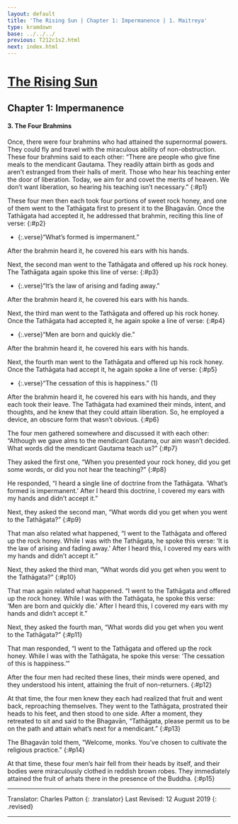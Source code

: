 ```yaml
---
layout: default
title: 'The Rising Sun | Chapter 1: Impermanence | 1. Maitreya'
type: kramdown
base: ../../../
previous: T212c1s2.html
next: index.html
---
```


# [The Rising Sun](index.html)
## Chapter 1: Impermanence
#### 3. The Four Brahmins

Once, there were four brahmins who had attained the supernormal powers. They could fly and travel with the miraculous ability of non-obstruction. These four brahmins said to each other: “There are people who give fine meals to the mendicant Gautama. They readily attain birth as gods and aren’t estranged from their halls of merit. Those who hear his teaching enter the door of liberation. Today, we aim for and covet the merits of heaven. We don’t want liberation, so hearing his teaching isn’t necessary.”
{:#p1}

These four men then each took four portions of sweet rock honey, and one of them went to the Tathāgata first to present it to the Bhagavān. Once the Tathāgata had accepted it, he addressed that brahmin, reciting this line of verse:
{:#p2}

* {:.verse}“What’s formed is impermanent.”

After the brahmin heard it, he covered his ears with his hands.

Next, the second man went to the Tathāgata and offered up his rock honey. The Tathāgata again spoke this line of verse:
{:#p3}

* {:.verse}“It’s the law of arising and fading away.”

After the brahmin heard it, he covered his ears with his hands.

Next, the third man went to the Tathāgata and offered up his rock honey. Once the Tathāgata had accepted it, he again spoke a line of verse:
{:#p4}

* {:.verse}“Men are born and quickly die.”

After the brahmin heard it, he covered his ears with his hands.

Next, the fourth man went to the Tathāgata and offered up his rock honey. Once the Tathāgata had accept it, he again spoke a line of verse:
{:#p5}

* {:.verse}“The cessation of this is happiness.” (1)

After the brahmin heard it, he covered his ears with his hands, and they each took their leave. The Tathāgata had examined their minds, intent, and thoughts, and he knew that they could attain liberation. So, he employed a device, an obscure form that wasn’t obvious.
{:#p6}

The four men gathered somewhere and discussed it with each other: “Although we gave alms to the mendicant Gautama, our aim wasn’t decided. What words did the mendicant Gautama teach us?”
{:#p7}

They asked the first one, “When you presented your rock honey, did you get some words, or did you not hear the teaching?”
{:#p8}

He responded, “I heard a single line of doctrine from the Tathāgata. ‘What’s formed is impermanent.’ After I heard this doctrine, I covered my ears with my hands and didn’t accept it.”

Next, they asked the second man, “What words did you get when you went to the Tathāgata?”
{:#p9}

That man also related what happened, “I went to the Tathāgata and offered up the rock honey. While I was with the Tathāgata, he spoke this verse: ‘It is the law of arising and fading away.’ After I heard this, I covered my ears with my hands and didn’t accept it.”

Next, they asked the third man, “What words did you get when you went to the Tathāgata?”
{:#p10}

That man again related what happened. “I went to the Tathāgata and offered up the rock honey. While I was with the Tathāgata, he spoke this verse: ‘Men are born and quickly die.’ After I heard this, I covered my ears with my hands and didn’t accept it.”

Next, they asked the fourth man, “What words did you get when you went to the Tathāgata?”
{:#p11}

That man responded, “I went to the Tathāgata and offered up the rock honey. While I was with the Tathāgata, he spoke this verse: ‘The cessation of this is happiness.’”

After the four men had recited these lines, their minds were opened, and they understood his intent, attaining the fruit of non-returners.
{:#p12}

At that time, the four men knew they each had realized that fruit and went back, reproaching themselves. They went to the Tathāgata, prostrated their heads to his feet, and then stood to one side. After a moment, they retreated to sit and said to the Bhagavān, “Tathāgata, please permit us to be on the path and attain what’s next for a mendicant.”
{:#p13}

The Bhagavān told them, “Welcome, monks. You’ve chosen to cultivate the religious practice.”
{:#p14}

At that time, these four men’s hair fell from their heads by itself, and their bodies were miraculously clothed in reddish brown robes. They immediately attained the fruit of arhats there in the presence of the Buddha.
{:#p15}

---

Translator: Charles Patton
{: .translator}
Last Revised: 12 August 2019
{: .revised}

---